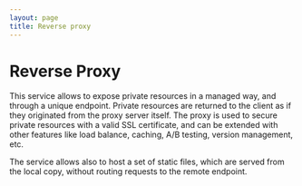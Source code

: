 ```yaml
---
layout: page
title: Reverse proxy
---
```


Reverse Proxy
=============

This service allows to expose private resources in a managed way, and
through a unique endpoint. Private resources are returned to the client
as if they originated from the proxy server itself. The proxy is used
to secure private resources with a valid SSL certificate, and can be
extended with other features like load balance, caching, A/B testing,
version management, etc.

The service allows also to host a set of static files, which are served
from the local copy, without routing requests to the remote endpoint.